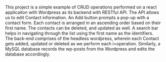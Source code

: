 This project is a simple example of CRUD operations performed on a react applicaiton with Wordpress as its backend with RESTful API. The API allows us to edit Contact information. An Add button prompts a pop-up with a contact form. Each contact is arranged in an ascending order based on their first name. The contacts can be deleted, and updated as well. A search bar helps in navigating through the list using the first name as the identifiers. The back-end comprises of the headless wordpress, wherein each Contact gets added, updated or deleted as we perform each i=operation. Similarly, a MySQL database records the wp-posts from the Wordpress and edits the database accordingly.
